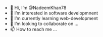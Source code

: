 - 👋 Hi, I’m @NadeemKhan78
- 👀 I’m interested in software developmnent
- 🌱 I’m currently learning web-development
- 💞️ I’m looking to collaborate on ...
- 📫 How to reach me ...

<!---
NadeemKhan78/NadeemKhan78 is a ✨ special ✨ repository because its `README.md` (this file) appears on your GitHub profile.
You can click the Preview link to take a look at your changes.
--->
